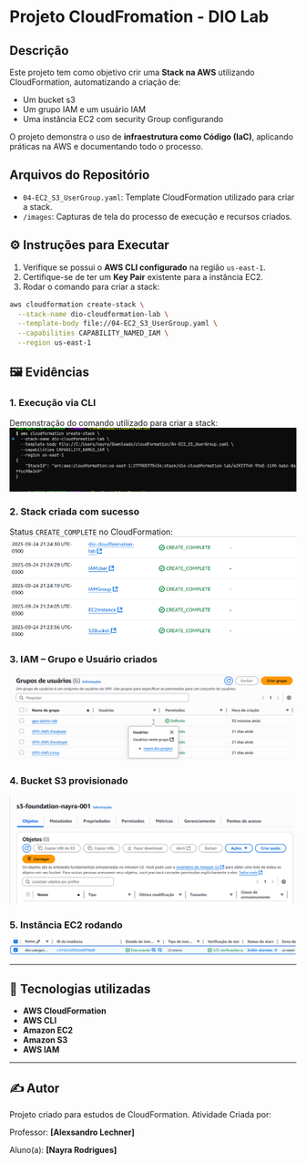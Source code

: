 # Projeto CloudFromation - DIO Lab

## Descrição
Este projeto tem como objetivo crir uma **Stack na AWS** utilizando CloudFormation, automatizando a criação de:
- Um bucket s3
- Um grupo IAM e um usuário IAM
- Uma instância EC2 com security Group configurando

O projeto demonstra o uso de **infraestrutura como Código (IaC)**, aplicando práticas na AWS e documentando todo o processo.

## Arquivos do Repositório
- `04-EC2_S3_UserGroup.yaml`: Template CloudFormation utilizado para criar a stack.
- `/images`: Capturas de tela do processo de execução e recursos criados.

## ⚙️ Instruções para Executar
1. Verifique se possui o **AWS CLI configurado** na região `us-east-1`.
2. Certifique-se de ter um **Key Pair** existente para a instância EC2.
3. Rodar o comando para criar a stack:
```bash
aws cloudformation create-stack \
  --stack-name dio-cloudformation-lab \
  --template-body file://04-EC2_S3_UserGroup.yaml \
  --capabilities CAPABILITY_NAMED_IAM \
  --region us-east-1
```
## 🖼️ Evidências

### 1. Execução via CLI
Demonstração do comando utilizado para criar a stack:  
![CLI](img/cli.png)

### 2. Stack criada com sucesso
Status `CREATE_COMPLETE` no CloudFormation:  
![CloudFormation](img/CloudFormation.png)

### 3. IAM – Grupo e Usuário criados
![IAM](img/iam.png)

### 4. Bucket S3 provisionado
![S3](img/bucket.png)

### 5. Instância EC2 rodando
![EC2](img/ec2.png)


---

## 📌 Tecnologias utilizadas
- **AWS CloudFormation**
- **AWS CLI**
- **Amazon EC2**
- **Amazon S3**
- **AWS IAM**

---

## ✍️ Autor
Projeto criado para estudos de CloudFormation.
Atividade Criada por:

Professor:
**[Alexsandro Lechner]** 

Aluno(a):
**[Nayra Rodrigues]**
